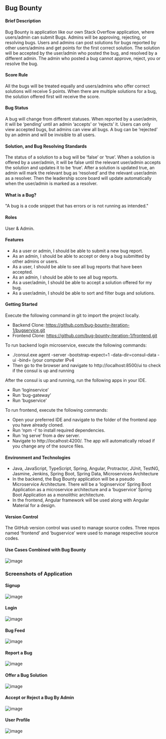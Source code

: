 ## Bug Bounty
#### Brief Description
Bug Bounty is application like our own Stack Overflow application, where users/admin can submit Bugs. Admins will be approving, rejecting, or resolving bugs. Users and admins can post solutions for bugs reported by other users/admins and get points for the first correct solution. The solution will be accepted by the user/admin who posted the bug, and resolved by a different admin. The admin who posted a bug cannot approve, reject, you or resolve the bug. 

#### Score Rule
All the bugs will be treated equally and users/admins who offer correct solutions will receive 5 points. When there are multiple solutions for a bug, the solution offered first will receive the score.

#### Bug Status
A bug will change from different statuses. When reported by a user/admin, it will be ‘pending’ until an admin ‘accepts’ or ‘rejects’ it. Users can only view accepted bugs, but admins can view all bugs. A bug can be ‘rejected’ by an admin and will be invisible to all users.

#### Solution, and Bug Resolving Standards
The status of a solution to a bug will be ‘false’ or ‘true’. When a solution is offered by a user/admin, it will be false until the relevant user/admin accepts the solution and updates it to be ‘true’. After a solution is updated true, an admin will mark the relevant bug as ‘resolved’ and the relevant user/admin as a resolver. Then the leadership score board will update automatically when the user/admin is marked as a resolver.

#### What is a Bug? 
"A bug is a code snippet that has errors or is not running as intended." 

#### Roles
User & Admin.

#### Features
* As a user or admin, I should be able to submit a new bug report.
* As an admin, I should be able to accept or deny a bug submitted by other admins or users.
* As a user, I should be able to see all bug reports that have been accepted.
* As an admin, I should be able to see all bug reports.
* As a user/admin, I should be able to accept a solution offered for my bug.
* As a user/admin, I should be able to sort and filter bugs and solutions.

#### Getting Started
Execute the following command in git to import the project locally.
-	Backend Clone: https://github.com/bug-bounty-iteration-1/bugservice.git
-	Frontend Clone: https://github.com/bug-bounty-iteration-1/frontend.git

To run backend login microservice, execute the following commands:
-	./consul.exe agent -server -bootstrap-expect=1 -data-dir=consul-data -ui -bind= (your computer IPv4
-	Then go to the browser and navigate to  http://localhost:8500/ui to check if the consul is up and running

After the consul is up and running, run the following apps in your IDE.
-	Run ‘loginservice’
-	Run ‘bug-gateway’
-	Run ‘bugservice’  

To run frontend, execute the following commands:
-	Open your preferred IDE and navigate to the folder of the frontend app you have already cloned.
-	Run ‘npm -I’ to install required dependencies.
-	Run ‘ng serve’ from a dev server. 
-	Navigate to http://localhost:4200/. The app will automatically reload if you change any of the source files.

#### Environment and Technologies
* Java, JavaScript, TypeScript, Spring, Angular, Protractor, JUnit, TestNG, Jasmine, Jenkins, Spring Boot, Spring Data, Microservices
Architecture
* In the backend, the Bug Bounty application will be a pseudo Microservice Architecture. There will be a ‘loginservice’ Spring Boot Application as a microservice architecture and a ‘bugservice’ Spring Boot Application as a monolithic architecture.
* In the frontend, Angular framework will be used along with Angular Material for a design.

#### Version Control
The GitHub version control was used to manage source codes. Three repos named ‘frontend’ and ‘bugservice’ were used to manage respective source codes.

#### Use Cases Combined with Bug Bounty
![image](https://user-images.githubusercontent.com/50306571/120672801-9fb0ca00-c460-11eb-83f0-77fcd54fde17.png)

### Screenshots of Application
#### Signup
![image](https://user-images.githubusercontent.com/50306571/120669506-85c1b800-c45d-11eb-87fb-8d54ff469b03.png)

#### Login
![image](https://user-images.githubusercontent.com/50306571/120669590-95410100-c45d-11eb-8171-1378a65228a6.png)

#### Bug Feed
![image](https://user-images.githubusercontent.com/50306571/120669661-a853d100-c45d-11eb-8b7d-27dea00b2b32.png)

#### Report a  Bug
![image](https://user-images.githubusercontent.com/50306571/120669733-b7d31a00-c45d-11eb-8d0c-a4884749db4e.png)

#### Offer a Bug Solution
![image](https://user-images.githubusercontent.com/50306571/120669804-c8839000-c45d-11eb-803f-d0653c067720.png)

#### Accept or Reject a Bug By Admin
![image](https://user-images.githubusercontent.com/50306571/120672531-637d6980-c460-11eb-8bd2-e004c0fe0a1a.png)

#### User Profile
![image](https://user-images.githubusercontent.com/50306571/120669871-dc2ef680-c45d-11eb-8dc0-36a370d77d40.png)
